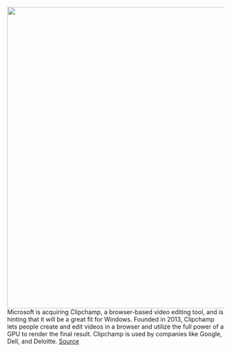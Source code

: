<img src='https://cdn.vox-cdn.com/thumbor/7lSqVWWmAwPqwLRRPD4zPMxpLy8=/0x0:2040x1360/1200x800/filters:focal(857x517:1183x843)/cdn.vox-cdn.com/uploads/chorus_image/image/69828695/DSCF1179.0.0.jpg' width='700px' /><br/>
Microsoft is acquiring Clipchamp, a browser-based video editing tool, and is hinting that it will be a great fit for Windows. Founded in 2013, Clipchamp lets people create and edit videos in a browser and utilize the full power of a GPU to render the final result. Clipchamp is used by companies like Google, Dell, and Deloitte.
<a href='https://www.theverge.com/2021/9/8/22662225/microsoft-clipchamp-acquisition-video-editing-web-app-windows'> Source <a/>